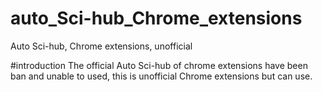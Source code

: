 # auto_Sci-hub_Chrome_extensions
Auto Sci-hub, Chrome extensions, unofficial

#introduction
The official Auto Sci-hub of chrome extensions have been ban and unable to used, this is unofficial Chrome extensions but can use.

